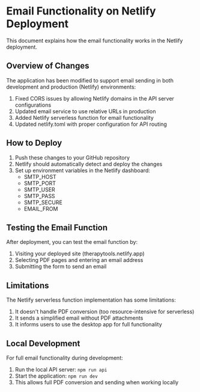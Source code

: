 # Email Functionality on Netlify Deployment

This document explains how the email functionality works in the Netlify deployment.

## Overview of Changes

The application has been modified to support email sending in both development and production (Netlify) environments:

1. Fixed CORS issues by allowing Netlify domains in the API server configurations
2. Updated email service to use relative URLs in production 
3. Added Netlify serverless function for email functionality
4. Updated netlify.toml with proper configuration for API routing

## How to Deploy

1. Push these changes to your GitHub repository
2. Netlify should automatically detect and deploy the changes
3. Set up environment variables in the Netlify dashboard:
   - SMTP_HOST
   - SMTP_PORT
   - SMTP_USER
   - SMTP_PASS
   - SMTP_SECURE
   - EMAIL_FROM

## Testing the Email Function

After deployment, you can test the email function by:

1. Visiting your deployed site (therapytools.netlify.app)
2. Selecting PDF pages and entering an email address
3. Submitting the form to send an email

## Limitations

The Netlify serverless function implementation has some limitations:

1. It doesn't handle PDF conversion (too resource-intensive for serverless)
2. It sends a simplified email without PDF attachments
3. It informs users to use the desktop app for full functionality

## Local Development

For full email functionality during development:

1. Run the local API server: `npm run api`
2. Start the application: `npm run dev`
3. This allows full PDF conversion and sending when working locally 